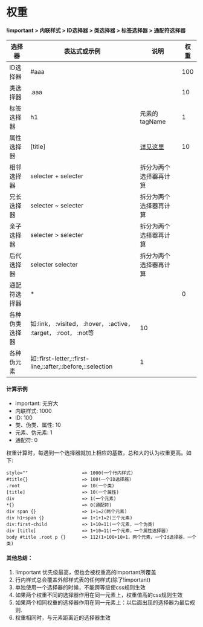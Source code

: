 # 权重

**!important > 内联样式 > ID选择器 > 类选择器 > 标签选择器 > 通配符选择器**

| 选择器     | 表达式或示例                                                    | 说明                                                                        | 权重  |
| ------- | --------------------------------------------------------- | ------------------------------------------------------------------------- | --- |
| ID选择器   | #aaa                                                      |                                                                           | 100 |
| 类选择器    | .aaa                                                      |                                                                           | 10  |
| 标签选择器   | h1                                                        | 元素的tagName                                                                | 1   |
| 属性选择器   | \[title]                                                  | [详见这里](http://www.cnblogs.com/rubylouvre/archive/2009/10/27/1590102.html) | 10  |
| 相邻选择器   | selecter + selecter                                       | 拆分为两个选择器再计算                                                               |     |
| 兄长选择器   | selecter \~ selecter                                      | 拆分为两个选择器再计算                                                               |     |
| 亲子选择器   | selecter > selecter                                       | 拆分为两个选择器再计算                                                               |     |
| 后代选择器   | selecter selecter                                         | 拆分为两个选择器再计算                                                               |     |
| 通配符选择器  | \*                                                        |                                                                           | 0   |
| 各种伪类选择器 | 如:link， :visited， :hover， :active， :target， :root， :not等  | 10                                                                        |     |
| 各种伪元素   | 如::first-letter,::first-line,::after,::before,::selection | 1                                                                         |     |

#### 计算示例

* important: 无穷大
* 内联样式: 1000
* ID: 100
* 类、伪类、属性: 10
* 元素、伪元素: 1
* 通配符: 0

权重计算时，每遇到一个选择器就加上相应的基数，总和大的认为权重更高。如下:

```
style=""                    => 1000(一个行内样式)
#title{}                    => 100(一个ID选择器)
.root                       => 10(一个类)
[title]                     => 10(一个属性)
div                         => 1(一个元素)
*{}                         => 0(通配符)
div span {}                 => 1+1=2(两个元素)
div h1+span {}              => 1+1+1=2(三个元素)
div:first-child             => 1+10=11(一个元素，一个伪类)
div [title]                 => 1+10=11(一个元素，一个属性选择器)
body #title .root p {}      => 112(1+100+10+1，两个元素，一个Id选择器，一个类)
```

#### 其他总结：

1. !important 优先级最高，但也会被权重高的important所覆盖
2. 行内样式总会覆盖外部样式表的任何样式(除了!important)
3. 单独使用一个选择器的时候，不能跨等级使css规则生效
4. 如果两个权重不同的选择器作用在同一元素上，权重值高的css规则生效
5. 如果两个相同权重的选择器作用在同一元素上：以后面出现的选择器为最后规则.
6. 权重相同时，与元素距离近的选择器生效
